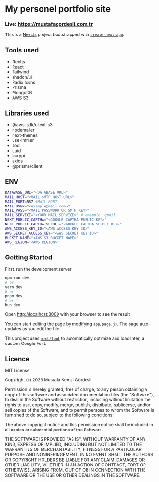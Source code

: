 # My personel portfolio site

### Live: https://mustafagordesli.com.tr

This is a [Next.js](https://nextjs.org/) project bootstrapped with [`create-next-app`](https://github.com/vercel/next.js/tree/canary/packages/create-next-app).

## Tools used

-   Nextjs
-   React
-   Tailwind
-   shadcn/ui
-   Radix Icons
-   Prisma
-   MongoDB
-   AWS S3

## Libraries used

-   @aws-sdk/client-s3
-   nodemailer
-   next-themes
-   use-immer
-   zod
-   uuid
-   bcrypt
-   axios
-   @prisma/client

## ENV

```bash
DATABASE_URL="<DATABASE URL>"
MAIL_HOST="<MAIL SMTP HOST URL>"
MAIL_PORT=587 #MAIL PORT
MAIL_USER="<example@mail.com>"
MAIL_PASS="<MAIL PASSWORD OR SMTP KEY>"
MAIL_SERVICE="<YOUR MAIL SERVICE>" # example: gmail
NEXT_PUBLIC_CAPTHA="<GOOGLE CAPTHA PUBLIC KEY>"
NEXT_PUBLIC_CAPTHA_SECRET="<GOOGLE CAPTHA SECRET KEY>"
AWS_ACCESS_KEY_ID="<AWS ACCESS KEY ID>"
AWS_SECRET_ACCESS_KEY="<AWS SECRET KEY ID>"
BUCKET_NAME="<AWS S3 BUCKET NAME>"
AWS_REGION="<AWS REGION>"
```

## Getting Started

First, run the development server:

```bash
npm run dev
# or
yarn dev
# or
pnpm dev
# or
bun dev
```

Open [http://localhost:3000](http://localhost:3000) with your browser to see the result.

You can start editing the page by modifying `app/page.js`. The page auto-updates as you edit the file.

This project uses [`next/font`](https://nextjs.org/docs/basic-features/font-optimization) to automatically optimize and load Inter, a custom Google Font.

## Licence

MIT License

Copyright (c) 2023 Mustafa Kemal Gördesli

Permission is hereby granted, free of charge, to any person obtaining a copy
of this software and associated documentation files (the "Software"), to deal
in the Software without restriction, including without limitation the rights
to use, copy, modify, merge, publish, distribute, sublicense, and/or sell
copies of the Software, and to permit persons to whom the Software is
furnished to do so, subject to the following conditions:

The above copyright notice and this permission notice shall be included in all
copies or substantial portions of the Software.

THE SOFTWARE IS PROVIDED "AS IS", WITHOUT WARRANTY OF ANY KIND, EXPRESS OR
IMPLIED, INCLUDING BUT NOT LIMITED TO THE WARRANTIES OF MERCHANTABILITY,
FITNESS FOR A PARTICULAR PURPOSE AND NONINFRINGEMENT. IN NO EVENT SHALL THE
AUTHORS OR COPYRIGHT HOLDERS BE LIABLE FOR ANY CLAIM, DAMAGES OR OTHER
LIABILITY, WHETHER IN AN ACTION OF CONTRACT, TORT OR OTHERWISE, ARISING FROM,
OUT OF OR IN CONNECTION WITH THE SOFTWARE OR THE USE OR OTHER DEALINGS IN THE
SOFTWARE.
